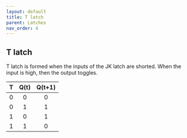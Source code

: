 ```yaml
---
layout: default
title: T latch
parent: Latches
nav_order: 4
---
```


## T latch

T latch is formed when the inputs of the JK latch are shorted. When the input is high, then the  output toggles.


| T      |   Q(t)  |   Q(t+1) |
|:------:|:-------:|:--------:|
|  0     |    0    |    0     |
|  0     |    1    |    1     |
|  1     |    0    |    1     |
|  1     |    1    |    0     |
